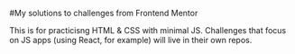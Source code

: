 #My solutions to challenges from Frontend Mentor

This is for practicisng HTML & CSS with minimal JS. Challenges that focus on JS apps (using React, for example) will live in their own repos.
